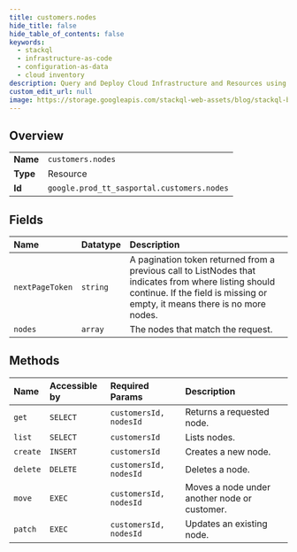 ```yaml
---
title: customers.nodes
hide_title: false
hide_table_of_contents: false
keywords:
  - stackql
  - infrastructure-as-code
  - configuration-as-data
  - cloud inventory
description: Query and Deploy Cloud Infrastructure and Resources using SQL
custom_edit_url: null
image: https://storage.googleapis.com/stackql-web-assets/blog/stackql-blog-post-featured-image.png
---
```

  
    

## Overview
<table><tbody>
<tr><td><b>Name</b></td><td><code>customers.nodes</code></td></tr>
<tr><td><b>Type</b></td><td>Resource</td></tr>
<tr><td><b>Id</b></td><td><code>google.prod_tt_sasportal.customers.nodes</code></td></tr>
</tbody></table>

## Fields
| Name | Datatype | Description |
|:-----|:---------|:------------|
| `nextPageToken` | `string` | A pagination token returned from a previous call to ListNodes that indicates from where listing should continue. If the field is missing or empty, it means there is no more nodes. |
| `nodes` | `array` | The nodes that match the request. |
## Methods
| Name | Accessible by | Required Params | Description |
|:-----|:--------------|:----------------|:------------|
| `get` | `SELECT` | `customersId, nodesId` | Returns a requested node. |
| `list` | `SELECT` | `customersId` | Lists nodes. |
| `create` | `INSERT` | `customersId` | Creates a new node. |
| `delete` | `DELETE` | `customersId, nodesId` | Deletes a node. |
| `move` | `EXEC` | `customersId, nodesId` | Moves a node under another node or customer. |
| `patch` | `EXEC` | `customersId, nodesId` | Updates an existing node. |
